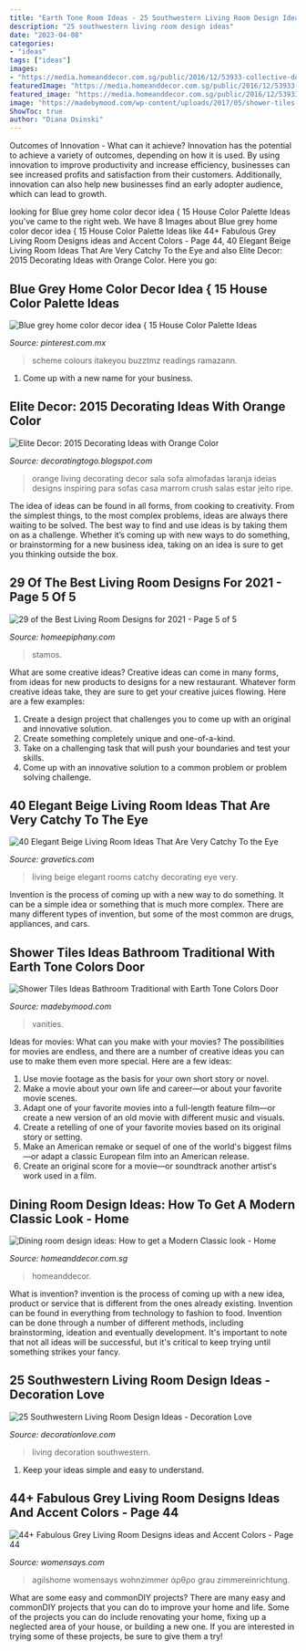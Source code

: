 ```yaml
---
title: "Earth Tone Room Ideas - 25 Southwestern Living Room Design Ideas"
description: "25 southwestern living room design ideas"
date: "2023-04-08"
categories:
- "ideas"
tags: ["ideas"]
images:
- "https://media.homeanddecor.com.sg/public/2016/12/53933-collective-designs.jpg"
featuredImage: "https://media.homeanddecor.com.sg/public/2016/12/53933-collective-designs.jpg"
featured_image: "https://media.homeanddecor.com.sg/public/2016/12/53933-collective-designs.jpg"
image: "https://madebymood.com/wp-content/uploads/2017/05/shower-tiles-ideas-bathroom-traditional-with-lighting-freestanding-vanities.jpg"
ShowToc: true
author: "Diana Osinski"
---
```



Outcomes of Innovation - What can it achieve?
Innovation has the potential to achieve a variety of outcomes, depending on how it is used. By using innovation to improve productivity and increase efficiency, businesses can see increased profits and satisfaction from their customers. Additionally, innovation can also help new businesses find an early adopter audience, which can lead to growth.

	

		
looking for Blue grey home color decor idea { 15 House Color Palette Ideas you've came to the right web. We have 8 Images about Blue grey home color decor idea { 15 House Color Palette Ideas like 44+ Fabulous Grey Living Room Designs ideas and Accent Colors - Page 44, 40 Elegant Beige Living Room Ideas That Are Very Catchy To the Eye and also Elite Decor: 2015 Decorating Ideas with Orange Color. Here you go:
		
    
## Blue Grey Home Color Decor Idea { 15 House Color Palette Ideas

<img loading=lazy src="https://i.pinimg.com/736x/ee/aa/c8/eeaac85e11f757bb3dcfb3797d8ba283.jpg" onerror="this.onerror=null;this.src='https://tse3.mm.bing.net/th?id=OIP.GlHp1LZ8POGIhS-5qNkMCwHaNF&amp;pid=15.1';" alt="Blue grey home color decor idea { 15 House Color Palette Ideas">

_Source: pinterest.com.mx_

>scheme colours itakeyou buzztmz readings ramazann. 

	

1. Come up with a new name for your business.

    
## Elite Decor: 2015 Decorating Ideas With Orange Color

<img loading=lazy src="https://3.bp.blogspot.com/-7WE5TwVC4NU/U-Mvni5IljI/AAAAAAAAAPI/ntzcjsNkt-U/s1600/2015-Decorating-Ideas-with-Orange-Color-16.jpg" onerror="this.onerror=null;this.src='https://tse3.mm.bing.net/th?id=OIP.edpY0wAh3_NFgwICR1ibjAHaJ3&amp;pid=15.1';" alt="Elite Decor: 2015 Decorating Ideas with Orange Color">

_Source: decoratingtogo.blogspot.com_

>orange living decorating decor sala sofa almofadas laranja ideias designs inspiring para sofas casa marrom crush salas estar jeito ripe. 

	

The idea of ideas can be found in all forms, from cooking to creativity. From the simplest things, to the most complex problems, ideas are always there waiting to be solved. The best way to find and use ideas is by taking them on as a challenge. Whether it’s coming up with new ways to do something, or brainstorming for a new business idea, taking on an idea is sure to get you thinking outside the box.

    
## 29 Of The Best Living Room Designs For 2021 - Page 5 Of 5

<img loading=lazy src="https://homeepiphany.com/wp-content/uploads/2019/06/living-rooms-pictures_74.jpg" onerror="this.onerror=null;this.src='https://tse1.mm.bing.net/th?id=OIP.7W0_KWWt1uT6PUq8gqM3zgHaFj&amp;pid=15.1';" alt="29 of the Best Living Room Designs for 2021 - Page 5 of 5">

_Source: homeepiphany.com_

>stamos. 

	

What are some creative ideas?
Creative ideas can come in many forms, from ideas for new products to designs for a new restaurant. Whatever form creative ideas take, they are sure to get your creative juices flowing. Here are a few examples: 
1. Create a design project that challenges you to come up with an original and innovative solution.
2. Create something completely unique and one-of-a-kind.
3. Take on a challenging task that will push your boundaries and test your skills.
4. Come up with an innovative solution to a common problem or problem solving challenge.

    
## 40 Elegant Beige Living Room Ideas That Are Very Catchy To The Eye

<img loading=lazy src="https://www.gravetics.com/wp-content/uploads/2017/09/Beige-and-brown-living-room-decorating-ideas.jpg" onerror="this.onerror=null;this.src='https://tse3.mm.bing.net/th?id=OIP.s4ExyKjxt7Idm5FKHglWegHaJ4&amp;pid=15.1';" alt="40 Elegant Beige Living Room Ideas That Are Very Catchy To the Eye">

_Source: gravetics.com_

>living beige elegant rooms catchy decorating eye very. 

	

Invention is the process of coming up with a new way to do something. It can be a simple idea or something that is much more complex. There are many different types of invention, but some of the most common are drugs, appliances, and cars.

    
## Shower Tiles Ideas Bathroom Traditional With Earth Tone Colors Door

<img loading=lazy src="https://madebymood.com/wp-content/uploads/2017/05/shower-tiles-ideas-bathroom-traditional-with-lighting-freestanding-vanities.jpg" onerror="this.onerror=null;this.src='https://tse2.mm.bing.net/th?id=OIP.JE84BqCEy2XXEoZOLwtgoQHaLH&amp;pid=15.1';" alt="Shower Tiles Ideas Bathroom Traditional with Earth Tone Colors Door">

_Source: madebymood.com_

>vanities. 

	

Ideas for movies: What can you make with your movies?
The possibilities for movies are endless, and there are a number of creative ideas you can use to make them even more special. Here are a few ideas:
1. Use movie footage as the basis for your own short story or novel.
2. Make a movie about your own life and career—or about your favorite movie scenes.
3. Adapt one of your favorite movies into a full-length feature film—or create a new version of an old movie with different music and visuals.
4. Create a retelling of one of your favorite movies based on its original story or setting.
5. Make an American remake or sequel of one of the world's biggest films—or adapt a classic European film into an American release.
6. Create an original score for a movie—or soundtrack another artist's work used in a film.
    
## Dining Room Design Ideas: How To Get A Modern Classic Look - Home

<img loading=lazy src="https://media.homeanddecor.com.sg/public/2016/12/53933-collective-designs.jpg" onerror="this.onerror=null;this.src='https://tse1.mm.bing.net/th?id=OIP.rY91p9KESW-lXE6e2tE_7wHaLH&amp;pid=15.1';" alt="Dining room design ideas: How to get a Modern Classic look - Home">

_Source: homeanddecor.com.sg_

>homeanddecor. 

	

What is invention?
invention is the process of coming up with a new idea, product or service that is different from the ones already existing. Invention can be found in everything from technology to fashion to food. 
Invention can be done through a number of different methods, including brainstorming, ideation and eventually development. It's important to note that not all ideas will be successful, but it's critical to keep trying until something strikes your fancy.

    
## 25 Southwestern Living Room Design Ideas - Decoration Love

<img loading=lazy src="http://www.decorationlove.com/wp-content/uploads/2016/04/Southwestern-Living-Room-Design-Inspiration.jpg" onerror="this.onerror=null;this.src='https://tse4.mm.bing.net/th?id=OIP.fRcPORZluzOqJW0hcShp6gHaJ4&amp;pid=15.1';" alt="25 Southwestern Living Room Design Ideas - Decoration Love">

_Source: decorationlove.com_

>living decoration southwestern. 

	

1. Keep your ideas simple and easy to understand.

    
## 44+ Fabulous Grey Living Room Designs Ideas And Accent Colors - Page 44

<img loading=lazy src="https://www.womensays.com/wp-content/uploads/2020/03/Fabulous-Grey-Living-Room-Designs-ideas-and-Accent-Colors-33.jpg" onerror="this.onerror=null;this.src='https://tse1.mm.bing.net/th?id=OIP.xVXRYNL8STqERdUMabNGYgHaLH&amp;pid=15.1';" alt="44+ Fabulous Grey Living Room Designs ideas and Accent Colors - Page 44">

_Source: womensays.com_

>agilshome womensays wohnzimmer άρθρο grau zimmereinrichtung. 

	

What are some easy and commonDIY projects?
There are many easy and commonDIY projects that you can do to improve your home and life. Some of the projects you can do include renovating your home, fixing up a neglected area of your house, or building a new one. If you are interested in trying some of these projects, be sure to give them a try!

